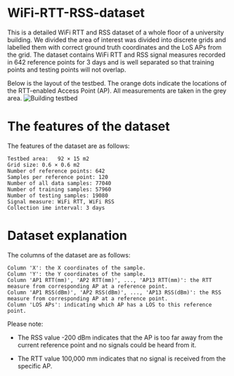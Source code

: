 WiFi-RTT-RSS-dataset
========================

This is a detailed WiFi RTT and RSS dataset of a whole floor of a university building. We divided the area of interest was divided into discrete grids and labelled them with correct ground truth coordinates and the LoS APs from the grid. The dataset contains WiFi RTT and RSS signal measures recorded in 642 reference points for 3 days and is well separated so that training points and testing points will not overlap. 

Below is the layout of the testbed. The orange dots indicate the locations of the RTT-enabled Access Point (AP). All measurements are taken in the grey area.
![Building testbed](https://user-images.githubusercontent.com/101070586/156947312-631bf14c-1a4f-4f05-9ccf-f0cc74009330.png)


The features of the dataset
========================

The features of the dataset are as follows:

```
Testbed area:	92 × 15 m2
Grid size: 0.6 × 0.6 m2
Number of reference points: 642
Samples per reference point: 120
Number of all data samples: 77040
Number of training samples: 57960
Number of testing samples: 19080
Signal measure: WiFi RTT, WiFi RSS
Collection ime interval: 3 days
```

Dataset explanation
========================

The columns of the dataset are as follows:

```
Column 'X': the X coordinates of the sample.
Column 'Y': the Y coordinates of the sample.
Column 'AP1 RTT(mm)', 'AP2 RTT(mm)', ..., 'AP13 RTT(mm)': the RTT measure from corresponding AP at a reference point.
Column 'AP1 RSS(dBm)', 'AP2 RSS(dBm)', ..., 'AP13 RSS(dBm)': the RSS measure from corresponding AP at a reference point.
Column 'LOS APs': indicating which AP has a LOS to this reference point.
```

Please note:

* The RSS value -200 dBm indicates that the AP is too far away from the current reference point and no signals could be heard from it. 

* The RTT value 100,000 mm indicates that no signal is received from the specific AP.
